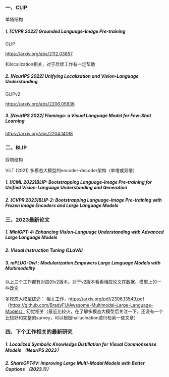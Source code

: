 ### 一、CLIP

单塔结构

##### 1. [CVPR 2022] Grounded Language-Image Pre-training 

GLIP

https://arxiv.org/abs/2112.03857  

和localization相关，对于后续工作有一定帮助

##### 2. [NeurIPS 2022] Unifying Localization and Vision-Language Understanding

GLIPv2

https://arxiv.org/abs/2206.05836

##### 3. [NeurIPS 2022] Flamingo: a Visual Language Model for Few-Shot Learning 

https://arxiv.org/abs/2204.14198

### 二、BLIP

双塔结构

ViLT (2021) 多模态大模型的encoder-decoder架构（单塔或双塔）

##### 1. [ICML 2022]BLIP: Bootstrapping Language-Image Pre-training for Unified Vision-Language Understanding and Generation

##### 2. [CVPR 2023]BLIP-2: Bootstrapping Language-Image Pre-training with Frozen Image Encoders and Large Language Models

### 三、2023最新论文

##### 1. MiniGPT-4: Enhancing Vision-Language Understanding with Advanced Large Language Models

##### 2. Visual Instruction Tuning (LLaVA)

##### 3. mPLUG-Owl : Modularization Empowers Large Language Models with Multimodality

以上三个工作都有对应的v2版本。对于v2版本看看相应论文在数据、模型上的一些改变

多模态大模型综述：
相关工作，https://arxiv.org/pdf/2306.13549.pdf （https://github.com/BradyFU/Awesome-Multimodal-Large-Language-Models）
幻觉相关（最近比较火，在了解多模态大模型后关注一下，还没有一个比较好和完整的survey，可以根据hallucination进行检索一些文章）

### 四、下个工作相关的最新研究

##### 1. Localized Symbolic Knowledge Distillation for Visual Commonsense Models （NeurIPS 2023）

##### 2. ShareGPT4V: Improving Large Multi-Modal Models with Better Captions （2023.11）
